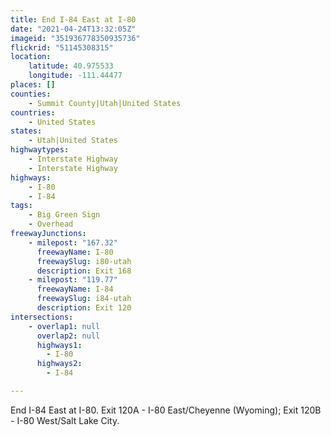 ```yaml
---
title: End I-84 East at I-80
date: "2021-04-24T13:32:05Z"
imageid: "351936778350935736"
flickrid: "51145308315"
location:
    latitude: 40.975533
    longitude: -111.44477
places: []
counties:
    - Summit County|Utah|United States
countries:
    - United States
states:
    - Utah|United States
highwaytypes:
    - Interstate Highway
    - Interstate Highway
highways:
    - I-80
    - I-84
tags:
    - Big Green Sign
    - Overhead
freewayJunctions:
    - milepost: "167.32"
      freewayName: I-80
      freewaySlug: i80-utah
      description: Exit 168
    - milepost: "119.77"
      freewayName: I-84
      freewaySlug: i84-utah
      description: Exit 120
intersections:
    - overlap1: null
      overlap2: null
      highways1:
        - I-80
      highways2:
        - I-84

---
```

End I-84 East at I-80. Exit 120A - I-80 East/Cheyenne (Wyoming); Exit 120B - I-80 West/Salt Lake City.